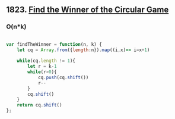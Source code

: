## 1823. [Find the Winner of the Circular Game]()


### O(n*k)


```js 

var findTheWinner = function(n, k) {
    let cq = Array.from({length:n}).map((i,x)=> i=x+1)
    
    while(cq.length != 1){
        let r = k-1
        while(r>0){
            cq.push(cq.shift())
            r--
        }
        cq.shift()
    }
    return cq.shift()
};

```